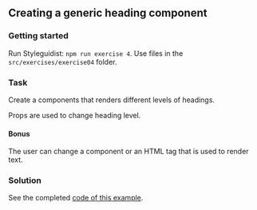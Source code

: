 ## Creating a generic heading component

### Getting started

Run Styleguidist: `npm run exercise 4`. Use files in the `src/exercises/exercise04` folder.

### Task

Create a components that renders different levels of headings.

Props are used to change heading level.

#### Bonus

The user can change a component or an HTML tag that is used to render text.

### Solution

See the completed [code of this example](../../components/core/Heading/Heading.js).
